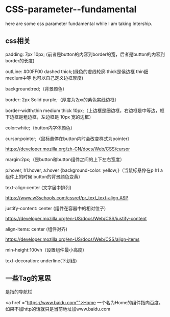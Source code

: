 # CSS-parameter--fundamental
here are some css parameter fundamental while I am taking Intership.

## css相关

padding: 7px 10px; (前者是button的内容到border的宽，后者是button的内容到border的长度)

outLine: #00FF00 dashed thick;(绿色的虚线轮廓 thick是侯边框 thin细 medium中等 也可以自己定义边框厚度)

background:red;（背景颜色）

border: 2px Solid purple;（厚度为2px的紫色实线边框）

border-width:thin medium thick 10px;（上边框是细边框，右边框是中等边，框下边框是粗边框，左边框是 10px 宽的边框）

color:white;（button内字体颜色）

cursor:pointer;（鼠标悬停在button内时会改变样式为pointer）

https://developer.mozilla.org/zh-CN/docs/Web/CSS/cursor

margin:2px;（是button和button组件之间的上下左右宽度）
  
p:hover, h1:hover, a:hover {background-color: yellow;}（当鼠标悬停在p h1 a 组件上的时候 button的背景颜色变黄）

text-align:center (文字居中排列)

https://www.w3schools.com/cssref/pr_text_text-align.ASP

justify-content: center (组件在容器中的相对位子)

https://developer.mozilla.org/en-US/docs/Web/CSS/justify-content

align-items: center (组件对齐)

https://developer.mozilla.org/en-US/docs/Web/CSS/align-items

min-height:100vh（设置组件最小高度）

text-decoration: underline(下划线)

## 一些Tag的意思

<nav> 是指的导航栏

<a href ="https://www.baidu.com"">Home</a>  一个名为Home的组件指向百度。 如果不加http的话就只是当前地址加www.baidu.com
                                 
                                
